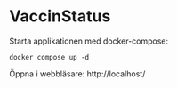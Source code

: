 # VaccinStatus
Starta applikationen med docker-compose:
 ````
 docker compose up -d
 ````
 Öppna i webbläsare: http://localhost/